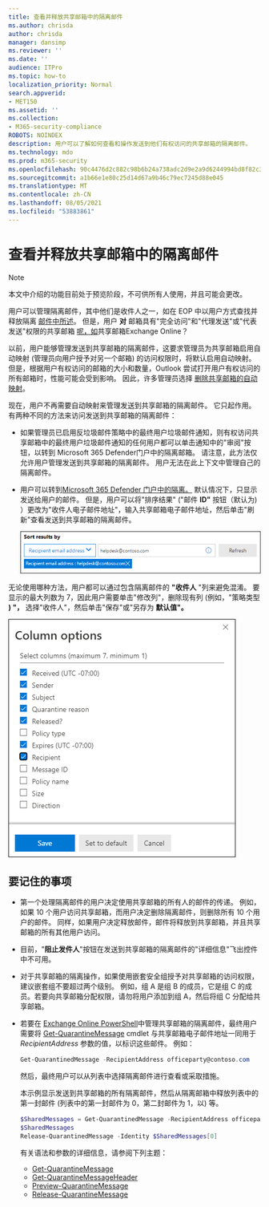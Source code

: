 ```yaml
---
title: 查看并释放共享邮箱中的隔离邮件
ms.author: chrisda
author: chrisda
manager: dansimp
ms.reviewer: ''
ms.date: ''
audience: ITPro
ms.topic: how-to
localization_priority: Normal
search.appverid:
- MET150
ms.assetid: ''
ms.collection:
- M365-security-compliance
ROBOTS: NOINDEX
description: 用户可以了解如何查看和操作发送到他们有权访问的共享邮箱的隔离邮件。
ms.technology: mdo
ms.prod: m365-security
ms.openlocfilehash: 90c4476d2c882c98b6b24a738adc2d9e2a9d6244994bd8f82c36b0d1f544c488
ms.sourcegitcommit: a1b66e1e80c25d14d67a9b46c79ec7245d88e045
ms.translationtype: MT
ms.contentlocale: zh-CN
ms.lasthandoff: 08/05/2021
ms.locfileid: "53883861"
---
```

# <a name="view-and-release-quarantined-messages-from-shared-mailboxes"></a>查看并释放共享邮箱中的隔离邮件

> [!NOTE]
> 本文中介绍的功能目前处于预览阶段，不可供所有人使用，并且可能会更改。

用户可以管理隔离邮件，其中他们是收件人之一，如在 EOP 中以用户方式查找并释放隔离 [邮件中所述](find-and-release-quarantined-messages-as-a-user.md)。 但是，用户 **对** 邮箱具有"完全访问"和"代理发送"或"代表发送"权限的共享邮箱 [呢，如](/exchange/collaboration-exo/shared-mailboxes)共享邮箱Exchange Online？

以前，用户能够管理发送到共享邮箱的隔离邮件，这要求管理员为共享邮箱启用自动映射 (管理员向用户授予对另一个邮箱) 的访问权限时，将默认启用自动映射。 但是，根据用户有权访问的邮箱的大小和数量，Outlook 尝试打开用户有权访问的所有邮箱时，性能可能会受到影响。  因此，许多管理员选择 [删除共享邮箱的自动映射](/outlook/troubleshoot/profiles-and-accounts/remove-automapping-for-shared-mailbox)。

现在，用户不再需要自动映射来管理发送到共享邮箱的隔离邮件。 它只起作用。 有两种不同的方法来访问发送到共享邮箱的隔离邮件：

- 如果管理员已启用反[](configure-your-spam-filter-policies.md#configure-end-user-spam-notifications)垃圾邮件策略中的最终用户垃圾邮件通知，则有权访问共享邮箱中的最终用户垃圾邮件通知的任何用户都可以单击通知中的"审阅"按钮，以转到 Microsoft 365 Defender门户中的隔离邮箱。 请注意，此方法仅允许用户管理发送到共享邮箱的隔离邮件。 用户无法在此上下文中管理自己的隔离邮件。
- 用户可以转到[Microsoft 365 Defender 门户中的隔离。](find-and-release-quarantined-messages-as-a-user.md) 默认情况下，只显示发送给用户的邮件。 但是，用户可以将"排序结果" ("邮件 **ID"** 按钮（默认为) ）更改为"收件人电子邮件地址"，输入共享邮箱电子邮件地址，然后单击"刷新"查看发送到共享邮箱的隔离邮件。

  ![按收件人电子邮件地址对隔离邮件进行排序。](../../media/quarantine-sort-results-by-recipient-email-address.png)

无论使用哪种方法，用户都可以通过包含隔离邮件的 **"收件人** "列来避免混淆。 要显示的最大列数为 7，因此用户需要单击"修改列"，删除现有列 (例如，"策略类型 **) "，** 选择"收件人"，然后单击"保存"或"另存为 **默认值"。** 

  ![删除"策略类型"列，并添加"收件人"列以隔离。](../../media/quarantine-add-recipient-column.png)

## <a name="things-to-keep-in-mind"></a>要记住的事项

- 第一个处理隔离邮件的用户决定使用共享邮箱的所有人的邮件的传递。 例如，如果 10 个用户访问共享邮箱，而用户决定删除隔离邮件，则删除所有 10 个用户的邮件。 同样，如果用户决定释放邮件，邮件将释放到共享邮箱，并且共享邮箱的所有其他用户访问。

- 目前，"**阻止发件人**"按钮在发送到共享邮箱的隔离邮件的"详细信息"飞出控件中不可用。

- 对于共享邮箱的隔离操作，如果使用嵌套安全组授予对共享邮箱的访问权限，建议嵌套组不要超过两个级别。 例如，组 A 是组 B 的成员，它是组 C 的成员。若要向共享邮箱分配权限，请勿将用户添加到组 A，然后将组 C 分配给共享邮箱。  

- 若要在 [Exchange Online PowerShell](/powershell/exchange/connect-to-exchange-online-powershell)中管理共享邮箱的隔离邮件，最终用户需要将 [Get-QuarantineMessage](/powershell/module/exchange/get-quarantinemessage) cmdlet 与共享邮箱电子邮件地址一同用于 _RecipientAddress_ 参数的值，以标识这些邮件。 例如：

  ```powershell
  Get-QuarantinedMessage -RecipientAddress officeparty@contoso.com
  ```

  然后，最终用户可以从列表中选择隔离邮件进行查看或采取措施。

  本示例显示发送到共享邮箱的所有隔离邮件，然后从隔离邮箱中释放列表中的第一封邮件 (列表中的第一封邮件为 0，第二封邮件为 1，以) 等。

  ```powershell
  $SharedMessages = Get-QuarantinedMessage -RecipientAddress officeparty@contoso.com | select -ExpandProperty Identity
  $SharedMessages
  Release-QuarantinedMessage -Identity $SharedMessages[0]
  ```

  有关语法和参数的详细信息，请参阅下列主题：

  - [Get-QuarantineMessage](/powershell/module/exchange/get-quarantinemessage)
  - [Get-QuarantineMessageHeader](/powershell/module/exchange/get-quarantinemessageheader)
  - [Preview-QuarantineMessage](/powershell/module/exchange/preview-quarantinemessage)
  - [Release-QuarantineMessage](/powershell/module/exchange/release-quarantinemessage)
